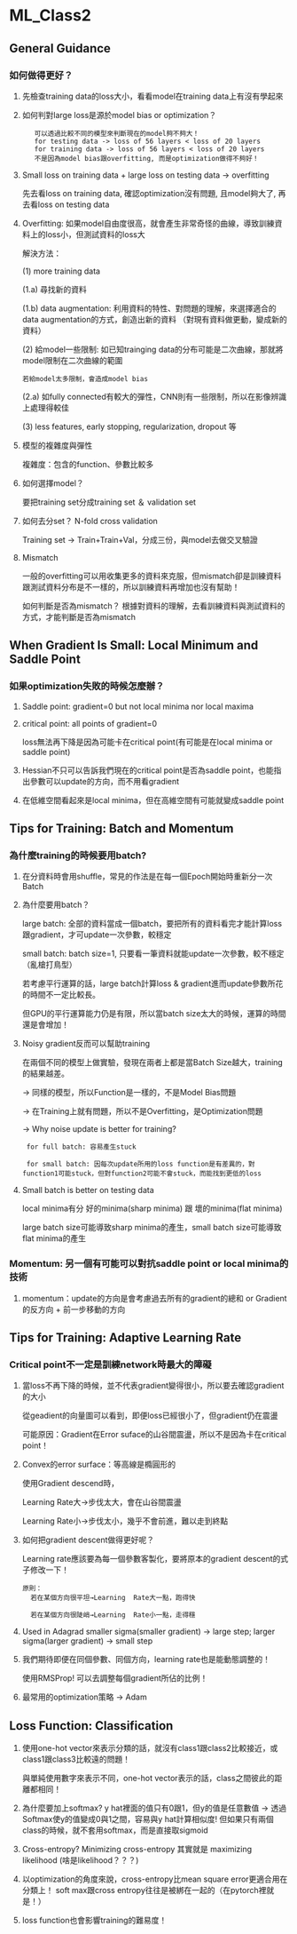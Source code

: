 # ML_Class2
## General Guidance
### 如何做得更好？
 1. 先檢查training data的loss大小，看看model在training data上有沒有學起來
 2. 如何判對large loss是源於model bias or optimization？

           可以透過比較不同的模型來判斷現在的model夠不夠大！
           for testing data -> loss of 56 layers < loss of 20 layers
           for training data -> loss of 56 layers < loss of 20 layers 
           不是因為model bias跟overfitting, 而是optimization做得不夠好！
           
  3. Small loss on training data + large loss on testing data -> overfitting
 
     先去看loss on training data, 確認optimization沒有問題, 且model夠大了, 再去看loss on testing data
  4. Overfitting: 如果model自由度很高，就會產生非常奇怪的曲線，導致訓練資料上的loss小，但測試資料的loss大

     解決方法：
     
     (1) more training data
     
     (1.a) 尋找新的資料
     
     (1.b) data augmentation: 利用資料的特性、對問題的理解，來選擇適合的data augmentation的方式，創造出新的資料 （對現有資料做更動，變成新的資料）
     
     (2) 給model一些限制: 如已知trainging data的分布可能是二次曲線，那就將model限制在二次曲線的範圍
     
         若給model太多限制，會造成model bias
     
     (2.a) 如fully connected有較大的彈性，CNN則有一些限制，所以在影像辨識上處理得較佳
     
     (3) less features, early stopping, regularization, dropout 等
  
  5. 模型的複雜度與彈性
     
     複雜度：包含的function、參數比較多
     
  6. 如何選擇model？
     
     要把training set分成training set ＆ validation set
     
  7. 如何去分set？ N-fold cross validation
  
     Training set -> Train+Train+Val，分成三份，與model去做交叉驗證
    
  8. Mismatch
  
     一般的overfitting可以用收集更多的資料來克服，但mismatch卻是訓練資料跟測試資料分布是不一樣的，所以訓練資料再增加也沒有幫助！ 
     
     如何判斷是否為mismatch？ 根據對資料的理解，去看訓練資料與測試資料的方式，才能判斷是否為mismatch

## When Gradient Is Small: Local Minimum and Saddle Point
### 如果optimization失敗的時候怎麼辦？
 1. Saddle point: gradient=0 but not local minima nor local maxima
 2. critical point: all points of gradient=0
    
    loss無法再下降是因為可能卡在critical point(有可能是在local minima or saddle point)
 3. Hessian不只可以告訴我們現在的critical point是否為saddle point，也能指出參數可以update的方向，而不用看gradient
 4. 在低維空間看起來是local minima，但在高維空間有可能就變成saddle point

## Tips for Training: Batch and Momentum
### 為什麼training的時候要用batch?
 1. 在分資料時會用shuffle，常見的作法是在每一個Epoch開始時重新分一次Batch
 2. 為什麼要用batch？
    
    large batch: 全部的資料當成一個batch，要把所有的資料看完才能計算loss跟gradient，才可update一次參數，較穩定
    
    small batch: batch size=1, 只要看一筆資料就能update一次參數，較不穩定（亂槍打鳥型）
    
    若考慮平行運算的話，large batch計算loss & gradient進而update參數所花的時間不一定比較長。
    
    但GPU的平行運算能力仍是有限，所以當batch size太大的時候，運算的時間還是會增加！
 3. Noisy gradient反而可以幫助training
 
    在兩個不同的模型上做實驗，發現在兩者上都是當Batch Size越大，training的結果越差。
    
    -> 同樣的模型，所以Function是一樣的，不是Model Bias問題
    
    -> 在Training上就有問題，所以不是Overfitting，是Optimization問題
    
    -> Why noise update is better for training?
       
         for full batch: 容易產生stuck
       
         for small batch: 因每次update所用的loss function是有差異的，對function1可能stuck，但對function2可能不會stuck，而能找到更低的loss

 4. Small batch is better on testing data
    
    local minima有分 好的minima(sharp minima) 跟 壞的minima(flat minima)
    
    large batch size可能導致sharp minima的產生，small batch size可能導致flat minima的產生
   
### Momentum: 另一個有可能可以對抗saddle point or local minima的技術
1. momentum：update的方向是會考慮過去所有的gradient的總和 or Gradient的反方向 + 前一步移動的方向

## Tips for Training: Adaptive Learning Rate
### Critical point不一定是訓練network時最大的障礙
1. 當loss不再下降的時候，並不代表gradient變得很小，所以要去確認gradient的大小

   從geadient的向量圖可以看到，即便loss已經很小了，但gradient仍在震盪
   
   可能原因：Gradient在Error suface的山谷間震盪，所以不是因為卡在critical point！

2. Convex的error surface：等高線是橢圓形的
   
   使用Gradient descend時，
		 
   Learning  Rate大->步伐太大，會在山谷間震盪
		 
   Learning  Rate小->步伐太小，幾乎不會前進，難以走到終點

3. 如何把gradient descent做得更好呢？

   Learning rate應該要為每一個參數客製化，要將原本的gradient descent的式子修改一下！
   
       原則：
         若在某個方向很平坦→Learning  Rate大一點，跑得快
         
         若在某個方向很陡峭→Learning  Rate小一點，走得穩
         
4. Used in Adagrad
   smaller sigma(smaller gradient) -> large step; larger sigma(larger gradient) -> small step
5. 我們期待即便在同個參數、同個方向，learning rate也是能動態調整的！
   
   使用RMSProp! 可以去調整每個gradient所佔的比例！
6. 最常用的optimization策略 -> Adam

## Loss Function: Classification
1. 使用one-hot vector來表示分類的話，就沒有class1跟class2比較接近，或class1跟class3比較遠的問題！
   
   與單純使用數字來表示不同，one-hot vector表示的話，class之間彼此的距離都相同！
2. 為什麼要加上softmax?
   y hat裡面的值只有0跟1，但y的值是任意數值 -> 透過Softmax使y的值變成0與1之間，容易與y hat計算相似度!
   但如果只有兩個class的時候，就不套用softmax，而是直接取sigmoid
3. Cross-entropy?
   Minimizing cross-entropy 其實就是 maximizing likelihood (啥是likelihood？？？)
4. 以optimization的角度來說，cross-entropy比mean square error更適合用在分類上！
   soft max跟cross entropy往往是被綁在一起的（在pytorch裡就是！）
5. loss function也會影響training的難易度！


   
   


    
    

     
     
